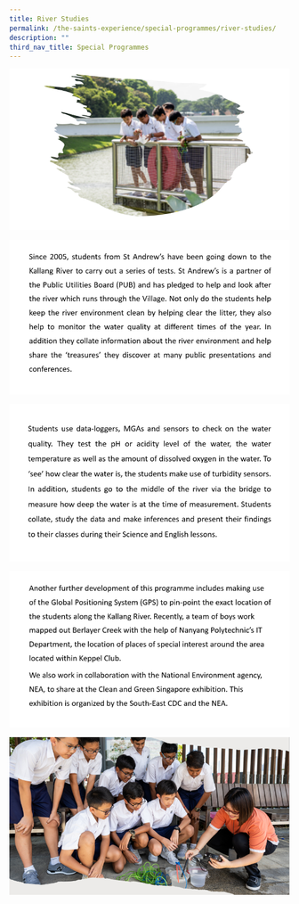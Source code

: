 ```yaml
---
title: River Studies
permalink: /the-saints-experience/special-programmes/river-studies/
description: ""
third_nav_title: Special Programmes
---
```


![](/images/River%20Studies/RS5.png)

![](/images/River%20Studies/RS1.png)

![](/images/River%20Studies/RS2.png)

![](/images/River%20Studies/RS3.png)

![](/images/River%20Studies/RS4.png)